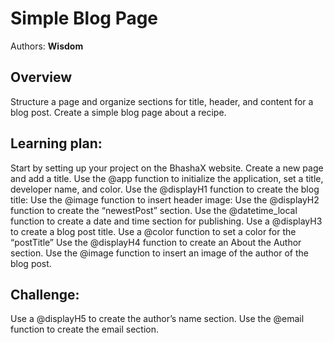 # Simple Blog Page
Authors: **Wisdom**
## Overview
Structure a page and organize sections for title, header, and content for a blog post.
Create a simple blog page about a recipe.
## Learning plan:
Start by setting up your project on the BhashaX website.
Create a new page and add a title.
Use the @app function to initialize the application, set a title, developer name, and color.
Use the @displayH1 function to create the blog title:
Use the @image function to insert header image:
Use the @displayH2 function to create the “newestPost” section.
Use the @datetime_local function to create a date and time section for publishing.
Use a @displayH3 to create a blog post title.
Use a @color function to set a color for the “postTitle”
Use the @displayH4 function to create an About the Author section.
Use the @image function to insert an image of the author of the blog post.

## Challenge:
Use a @displayH5 to create the author’s name section.
Use the @email function to create the email section.
